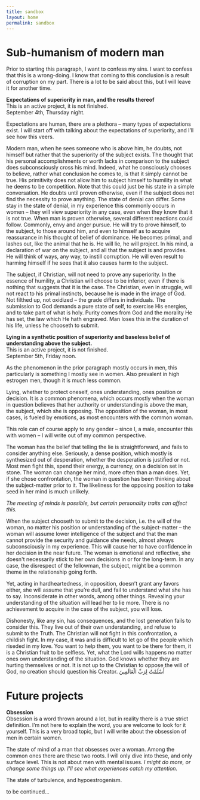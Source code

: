 ```yaml
---
title: sandbox
layout: home
permalink: sandbox
---
```


# Sub-humanism of modern man
Prior to starting this paragraph, I want to confess my sins. I want to confess that this is a wrong-doing. I know that coming to this conclusion is a result of corruption on my part. There is a lot to be said about this, but I will leave it for another time.

**Expectations of superiority in man, and the results thereof** <br> This is an active project, it is not finished. <br> September 4th, Thursday night. <br>

Expectations are human, there are a plethora – many types of expectations exist. I will start off with talking about the expectations of superiority, and I’ll see how this veers. 

Modern man, when he sees someone who is above him, he doubts, not himself but rather that the superiority of the subject exists. The thought that his personal accomplishments or worth lacks in comparison to the subject does subconsciously cross his mind. Indeed, what he consciously chooses to believe, rather what conclusion he comes to, is that it simply cannot be true. His primitivity does not allow him to subject himself to humility in what he deems to be competition. Note that this could just be his state in a simple conversation. He doubts until proven otherwise, even if the subject does not find the necessity to prove anything. The state of denial can differ. Some stay in the state of denial, in my experience this commonly occurs in women – they will view superiority in any case, even when they know that it is not true. When man is proven otherwise, several different reactions could follow. Commonly, envy and anger pursue. He will try to prove himself, to the subject, to those around him, and even to himself as to acquire reassurance in his thought of belief of dominance. He becomes primal, and lashes out, like the animal that he is. He will lie, he will project. In his mind, a declaration of war on the subject, and all that the subject is and provides. He will think of ways, any way, to instill corruption. He will even result to harming himself if he sees that it also causes harm to the subject. 

The subject, if Christian, will not need to prove any superiority. In the essence of humility, a Christian will choose to be inferior, even if there is nothing that suggests that it is the case. The Christian, even in struggle, will not react to his primal instincts, because he is made in the image of God. Not filthed up, not oxidized – the grade differs in individuals. The submission to God demands a pure state of self, to exercise His energies, and to take part of what is holy. Purity comes from God and the morality He has set, the law which He hath engraved. Man loses this in the duration of his life, unless he chooseth to submit. 

 **Lying in a synthetic position of superiority and baseless belief of understanding above the subject.** <br> This is an active project, it is not finished. <br> September 5th, Friday noon.

As the phenomenon in the prior paragraph mostly occurs in men, this particularly is something I mostly see in women. Also prevalent in high estrogen men, though it is much less common. <br>

Lying, whether to protect oneself, ones understanding, ones position or decision. It is a common phenomena, which occurs mostly when the woman in question believes that her authority or understanding is above the man, the subject, which she is opposing. The opposition of the woman, in most cases, is fueled by emotions, as most encounters with the common woman. <br>

This role can of course apply to any gender – since I, a male, encounter this with women – I will write out of my common perspective. <br>

The woman has the belief that telling the lie is straightforward, and fails to consider anything else. Seriously, a dense position, which mostly is synthesized out of desperation, whether the desperation is justified or not. Most men fight this, spend their energy, a currency, on a decision set in stone. The woman can change her mind, more often than a man does. Yet, if she chose confrontation, the woman in question has been thinking about the subject-matter prior to it. The likeliness for the opposing position to take seed in her mind is much unlikely. 

*The meeting of minds is possible, but certain personality traits can affect this.*

When the subject chooseth to submit to the decision, i.e. the will of the woman, no matter his position or understanding of the subject-matter – the woman will assume lower intelligence of the subject and that the man cannot provide the security and guidance she needs, almost always subconsciously in my experience. This will cause her to have confidence in her decision in the near future. The woman is emotional and reflective, she doesn't necessarily stick to her own decisions in or for the long-term. In any case, the disrespect of the fellowman, the subject, might be a common theme in the relationship going forth. 

Yet, acting in hardheartedness, in opposition, doesn’t grant any favors either, she will assume that you’re dull, and fail to understand what she has to say. Inconsiderate in other words, among other things. Revealing your understanding of the situation will lead her to lie more. There is no achievement to acquire in the case of the subject, you will lose. <br>

Dishonesty, like any sin, has consequences, and the lost generation fails to consider this. They live out of their own understanding, and refuse to submit to the Truth. The Christian will not fight in this confrontation, a childish fight. In my case, it was and is difficult to let go of the people which riseded in my love. You want to help them, you want to be there for them, it is a Christian fruit to be selfless. Yet, what the Lord wills happens no matter ones own understanding of the situation. God knows whether they are hurting themselves or not. It is not up to the Christian to oppose the will of God, no creation should question his Creator. أَسْلَمْتُ لِرَبِّ الْعَالَمِينَ

# Future projects

**Obsession** <br>
Obsession is a word thrown around a lot, but in reality there is a true strict definition. I’m not here to explain the word, you are welcome to look for it yourself. This is a very broad topic, but I will write about the obsession of men in certain women.

The state of mind of a man that obsesses over a woman. Among the common ones there are these two roots. I will only dive into these, and only surface level. This is not about men with mental issues. 
*I might do more, or change some things up. I'll see what experiences catch my attention.*

The state of turbulence, and hypoestrogenism. 

to be continued...
